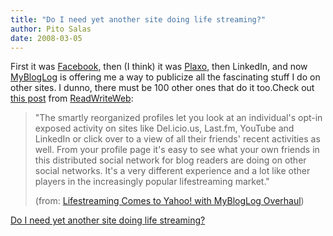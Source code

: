 ```yaml
---
title: "Do I need yet another site doing life streaming?"
author: Pito Salas
date: 2008-03-05
---
```




First it was [Facebook](<https://www.facebook.com>), then (I think) it was
[Plaxo](<http://pulse.plaxo.com/pulse/>), then LinkedIn, and now
[MyBlogLog](<http://www.mybloglog.com/>) is offering me a way to publicize all
the fascinating stuff I do on other sites. I dunno, there must be 100 other
ones that do it too.Check out [this
post](<http://feeds.feedburner.com/~r/readwriteweb/~3/243203058/lifestreaming_comes_to_yahoo.php>)
from [ReadWriteWeb](<http://www.readwriteweb.com/>):

> "The smartly reorganized profiles let you look at an individual's opt-in
> exposed activity on sites like Del.icio.us, Last.fm, YouTube and LinkedIn or
> click over to a view of all their friends' recent activities as well. From
> your profile page it's easy to see what your own friends in this distributed
> social network for blog readers are doing on other social networks. It's a
> very different experience and a lot like other players in the increasingly
> popular lifestreaming market."
>
> (from: [Lifestreaming Comes to Yahoo! with MyBlogLog
> Overhaul](<http://feeds.feedburner.com/~r/readwriteweb/~3/243203058/lifestreaming_comes_to_yahoo.php>))


[Do I need yet another site doing life streaming?](None)
